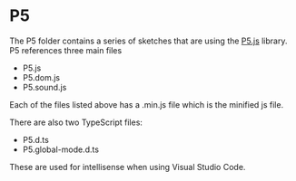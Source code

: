 # P5

The P5 folder contains a series of sketches that are using the [P5.js](https://p5js.org/) library. P5 references three main files

- P5.js
- P5.dom.js
- P5.sound.js

Each of the files listed above has a .min.js file which is the minified js file.

There are also two TypeScript files:

- P5.d.ts
- P5.global-mode.d.ts

 These are used for intellisense when using Visual Studio Code.

